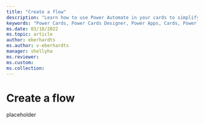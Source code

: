 ```yaml
---
title: "Create a flow"
description: "Learn how to use Power Automate in your cards to simplify tasks"
keywords: "Power Cards, Power Cards Designer, Power Apps, Cards, Power Automate, flows"
ms.date: 03/18/2022
ms.topic: article
author: eberhardts
ms.author: v-eberhardts
manager: shellyha
ms.reviewer: 
ms.custom: 
ms.collection: 
---
```


# Create a flow

placeholder

